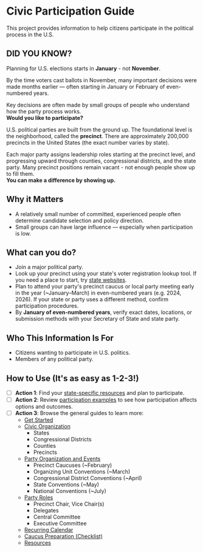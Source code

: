 # Civic Participation Guide

This project provides information to help citizens participate in the political process in the U.S. 

## DID YOU KNOW?

Planning for U.S. elections starts in **January** - not **November**.

By the time voters cast ballots in November, many important decisions were made months earlier — often starting in January or February of even-numbered years.

Key decisions are often made by small groups of people who understand how the party process works.  
**Would you like to participate?**

U.S. political parties are built from the ground up. 
The foundational level is the neighborhood, called the **precinct**. 
There are approximately 200,000 precincts in the United States (the exact number varies by state).

Each major party assigns leadership roles starting at the precinct level, and progressing upward through counties, congressional districts, and the state party.
Many precinct positions remain vacant - not enough people show up to fill them.  
**You can make a difference by showing up.**


## Why it Matters

- A relatively small number of committed, experienced people often determine candidate selection and policy direction.
- Small groups can have large influence — especially when participation is low.

## What can you do?

- Join a major political party.
- Look up your precinct using your state's voter registration lookup tool. If you need a place to start, try [state websites](./91-State_Websites.md).
- Plan to attend your party's precinct caucus or local party meeting early in the year (~January–March) in even-numbered years (e.g. 2024, 2026). If your state or party uses a different method, confirm participation procedures.
- By **January of even-numbered years**, verify exact dates, locations, or submission methods with your Secretary of State and state party.


## Who This Information Is For

- Citizens wanting to participate in U.S. politics.
- Members of any political party.

## How to Use (It's as easy as 1-2-3!)

- [ ] **Action 1**: Find your [state-specific resources](./05-States.md) and plan to participate.
- [ ] **Action 2**: Review [participation examples](./07-Examples.md) to see how participation affects options and outcomes.
- [ ] **Action 3**: Browse the general guides to learn more:
    - [Get Started](./10-Get_Started.md)
    - [Civic Organization](./20-Civic_Organization.md)
        - States
        - Congressional Districts
        - Counties
        - Precincts
    - [Party Organization and Events](./30-Party_Organization.md)
        - Precinct Caucuses (~February)
        - Organizing Unit Conventions (~March)
        - Congressional District Conventions  (~April)
        - State Conventions (~May)
        - National Conventions (~July)
    - [Party Roles](./40-Party_Roles.md)
        - Precinct Chair, Vice Chair(s)
        - Delegates
        - Central Committee
        - Executive Committee
    - [Recurring Calendar](./50-Recurring_Calendar.md)
    - [Caucus Preparation (Checklist)](./60-Caucus_Checklist.md)
    - [Resources](./90-Resources.md)

